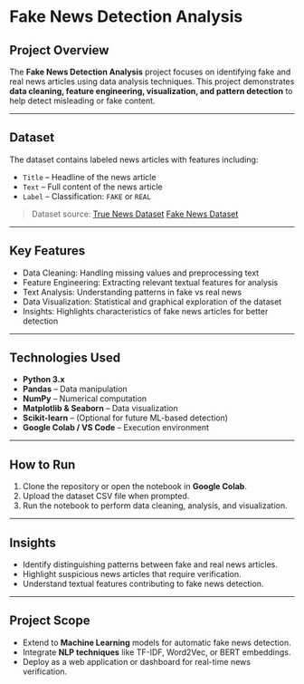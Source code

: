 # Fake News Detection Analysis

## Project Overview

The **Fake News Detection Analysis** project focuses on identifying fake and real news articles using data analysis techniques. This project demonstrates **data cleaning, feature engineering, visualization, and pattern detection** to help detect misleading or fake content.

---

## Dataset

The dataset contains labeled news articles with features including:

* `Title` – Headline of the news article
* `Text` – Full content of the news article
* `Label` – Classification: `FAKE` or `REAL`

> Dataset source:
> [True News Dataset](https://drive.google.com/file/d/1hpFfZuFdkYGVUicCTUfdm3dd9Deq0qIX/view?usp=sharing)
> [Fake News Dataset](https://drive.google.com/file/d/1C0RGp5QO8zHy2PVum4NDK5qW7Qpp9Bfo/view?usp=sharing)
---

## Key Features

* Data Cleaning: Handling missing values and preprocessing text
* Feature Engineering: Extracting relevant textual features for analysis
* Text Analysis: Understanding patterns in fake vs real news
* Data Visualization: Statistical and graphical exploration of the dataset
* Insights: Highlights characteristics of fake news articles for better detection

---

## Technologies Used

* **Python 3.x**
* **Pandas** – Data manipulation
* **NumPy** – Numerical computation
* **Matplotlib & Seaborn** – Data visualization
* **Scikit-learn** – (Optional for future ML-based detection)
* **Google Colab / VS Code** – Execution environment

---

## How to Run

1. Clone the repository or open the notebook in **Google Colab**.
2. Upload the dataset CSV file when prompted.
3. Run the notebook to perform data cleaning, analysis, and visualization.

---

## Insights

* Identify distinguishing patterns between fake and real news articles.
* Highlight suspicious news articles that require verification.
* Understand textual features contributing to fake news detection.

---

## Project Scope

* Extend to **Machine Learning** models for automatic fake news detection.
* Integrate **NLP techniques** like TF-IDF, Word2Vec, or BERT embeddings.
* Deploy as a web application or dashboard for real-time news verification.

